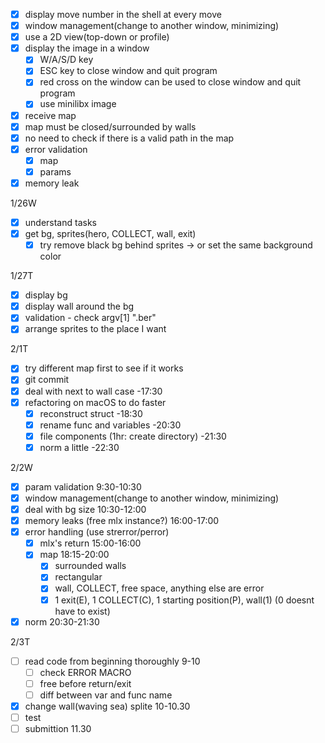 
- [x] display move number in the shell at every move
- [x] window management(change to another window, minimizing)
- [x] use a 2D view(top-down or profile)
- [x] display the image in a window
    - [x] W/A/S/D key
    - [x] ESC key to close window and quit program
    - [x] red cross on the window can be used to close window and quit program
    - [x] use minilibx image
- [x] receive map
- [x] map must be closed/surrounded by walls
- [x] no need to check if there is a valid path in the map
- [x] error validation
    - [x] map
    - [x] params
- [x] memory leak

1/26W
- [x] understand tasks
- [x] get bg, sprites(hero, COLLECT, wall, exit)
    - [x] try remove black bg behind sprites -> or set the same background color

1/27T
- [x] display bg
- [x] display wall around the bg
- [x] validation - check argv[1] ".ber"
- [x] arrange sprites to the place I want

2/1T
- [x] try different map first to see if it works
- [x] git commit
- [x] deal with next to wall case -17:30
- [x] refactoring on macOS to do faster
    - [x] reconstruct struct -18:30
    - [x] rename func and variables -20:30
    - [x] file components (1hr: create directory) -21:30
    - [x] norm a little -22:30

2/2W
- [x] param validation 9:30-10:30
- [x] window management(change to another window, minimizing)
- [x] deal with bg size 10:30-12:00
- [x] memory leaks (free mlx instance?) 16:00-17:00
- [x] error handling (use strerror/perror)
    - [x] mlx's return 15:00-16:00
    - [x] map 18:15-20:00
        - [x] surrounded walls
        - [x] rectangular
        - [x] wall, COLLECT, free space, anything else are error
        - [x] 1 exit(E), 1 COLLECT(C), 1 starting position(P), wall(1) (0 doesnt have to exist)
- [x] norm 20:30-21:30

2/3T
- [ ] read code from beginning thoroughly 9-10
    - [ ] check ERROR MACRO
    - [ ] free before return/exit
    - [ ] diff between var and func name
- [x] change wall(waving sea) splite 10-10.30
- [ ] test
- [ ] submittion 11.30

